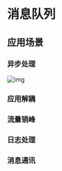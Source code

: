 # 消息队列

## 应用场景

### 异步处理

![img](http://qiniu.houserqu.com/54GYsSx.png)

### 应用解耦

### 流量销峰

### 日志处理

### 消息通讯

